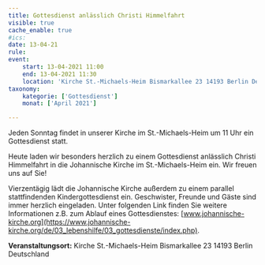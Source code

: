 ```yaml
---
title: Gottesdienst anlässlich Christi Himmelfahrt
visible: true
cache_enable: true
#ics: 
date: 13-04-21
rule: 
event:
	start: 13-04-2021 11:00
	end: 13-04-2021 11:30
	location: 'Kirche St.-Michaels-Heim Bismarkallee 23 14193 Berlin Deutschland'
taxonomy:
	kategorie: ['Gottesdienst']
	monat: ['April 2021']

---
```

Jeden Sonntag findet in unserer Kirche im St.-Michaels-Heim um 11 Uhr ein Gottesdienst statt.

Heute laden wir besonders herzlich zu einem Gottesdienst anlässlich Christi Himmelfahrt in die Johannische Kirche im St.-Michaels-Heim ein. Wir freuen uns auf Sie!

Vierzentägig lädt die Johannische Kirche außerdem zu einem parallel stattfindenden Kindergottesdienst ein. Geschwister, Freunde und Gäste sind immer herzlich eingeladen. 
Unter folgenden Link finden Sie weitere Informationen z.B. zum Ablauf eines Gottesdienstes: [www.johannische-kirche.org](https://www.johannische-kirche.org/de/03_lebenshilfe/03_gottesdienste/index.php).



**Veranstaltungsort:** Kirche St.-Michaels-Heim Bismarkallee 23 14193 Berlin Deutschland

